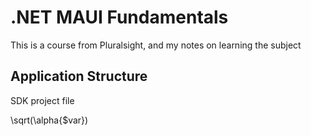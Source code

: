 # .NET MAUI Fundamentals

This is a course from Pluralsight, and my notes on learning the subject

## Application Structure

SDK project file

\sqrt(\alpha{$var})
